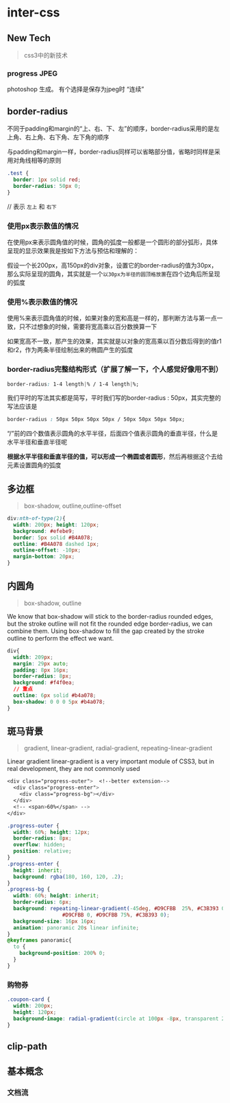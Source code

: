 # inter-css

## New Tech

> css3中的新技术

### progress JPEG

photoshop 生成。 有个选择是保存为jpeg时 “连续”

## border-radius

不同于padding和margin的“上、右、下、左”的顺序，border-radius采用的是左上角、右上角、右下角、左下角的顺序

与padding和margin一样，border-radius同样可以省略部分值，省略时同样是采用对角线相等的原则

```css
.test {
  border: 1px solid red;
  border-radius: 50px 0;
}
```

// 表示 `左上` 和 `右下`

### 使用px表示数值的情况

在使用px来表示圆角值的时候，圆角的弧度一般都是一个圆形的部分弧形，具体呈现的显示效果我是按如下方法与预估和理解的：

假设一个长200px，高150px的div对象，设置它的border-radius的值为30px，那么实际呈现的圆角，其实就是一个`以30px为半径的圆顶格放置`在四个边角后所呈现的弧度

### 使用%表示数值的情况

使用%来表示圆角值的时候，如果对象的宽和高是一样的，那判断方法与第一点一致，只不过想象的时候，需要将宽高乘以百分数换算一下

如果宽高不一致，那产生的效果，其实就是以对象的宽高乘以百分数后得到的值r1和r2，作为两条半径绘制出来的椭圆产生的弧度

### border-radius完整结构形式（扩展了解一下，个人感觉好像用不到）

```css
border-radius: 1-4 length|% / 1-4 length|%;
```

我们平时的写法其实都是简写，平时我们写的border-radius : 50px，其实完整的写法应该是

```css
border-radius : 50px 50px 50px 50px / 50px 50px 50px 50px;
```

“/”前的四个数值表示圆角的水平半径，后面四个值表示圆角的垂直半径，什么是水平半径和垂直半径呢

**根据水平半径和垂直半径的值，可以形成一个椭圆或者圆形**，然后再根据这个去给元素设置圆角的弧度

## 多边框

> box-shadow, outline,outline-offset

```css
div:nth-of-type(2){
  width: 200px; height: 120px;
  background: #efebe9;
  border: 5px solid #B4A078;
  outline: #B4A078 dashed 1px;
  outline-offset: -10px;
  margin-bottom: 20px;
}
```

## 内圆角

> box-shadow, outline

We know that box-shadow will stick to the border-radius rounded edges, but the stroke outline will not fit the rounded edge border-radius, we can combine them.
Using box-shadow to fill the gap created by the stroke outline to perform the effect we want.

```css
div{
  width: 209px;
  margin: 29px auto;
  padding: 8px 16px;
  border-radius: 8px;
  background: #f4f0ea;
  // 重点
  outline: 6px solid #b4a078;
  box-shadow: 0 0 0 5px #b4a078;
}
```

## 斑马背景

> gradient, linear-gradient, radial-gradient, repeating-linear-gradient

Linear gradient linear-gradient is a very important module of CSS3, but in real development, they are not commonly used

```css
<div class="progress-outer">  <!--better extension-->
  <div class="progress-enter">
    <div class="progress-bg"></div>
  </div>
  <!-- <span>60%</span> -->
</div>

.progress-outer {
  width: 60%; height: 12px;
  border-radius: 8px;
  overflow: hidden;
  position: relative;
}
.progress-enter {
  height: inherit;
  background: rgba(180, 160, 120, .2);
}
.progress-bg {
  width: 60%; height: inherit;
  border-radius: 6px;
  background: repeating-linear-gradient(-45deg, #D9CFBB  25%, #C3B393 0, #C3B393 50%,
                  #D9CFBB 0, #D9CFBB 75%, #C3B393 0);
  background-size: 16px 16px;
  animation: panoramic 20s linear infinite;
}
@keyframes panoramic{
  to {
    background-position: 200% 0;
  }
}
```

### 购物券

```css
.coupon-card {
  width: 200px;
  height: 120px;
  background-image: radial-gradient(circle at 100px -8px, transparent 20px, #b4a078 21px);
}
```

## clip-path

## 基本概念

### 文档流